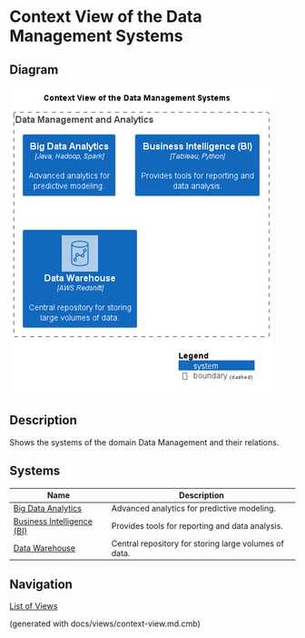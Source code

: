 # Context View of the Data Management Systems

## Diagram
![Context View of the Data Management Systems](../../mybank/data-management/context-view.png)

## Description
Shows the systems of the domain Data Management and their relations.
## Systems
| Name | Description |
|---|---|
| [Big Data Analytics](../../mybank/data-management/big-data-analytics-system.md) | Advanced analytics for predictive modeling. |
| [Business Intelligence (BI)](../../mybank/data-management/business-intelligence-system.md) | Provides tools for reporting and data analysis. |
| [Data Warehouse](../../mybank/data-management/data-warehouse-system.md) | Central repository for storing large volumes of data. |


## Navigation
[List of Views](../../views.md)

(generated with docs/views/context-view.md.cmb)
